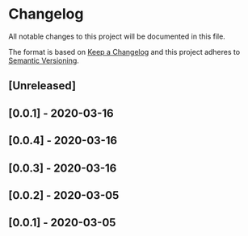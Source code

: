 # Changelog

All notable changes to this project will be documented in this file.

The format is based on [Keep a Changelog](http://keepachangelog.com/en/1.0.0/)
and this project adheres to [Semantic Versioning](http://semver.org/spec/v2.0.0.html).

## [Unreleased]

## [0.0.1] - 2020-03-16

## [0.0.4] - 2020-03-16

## [0.0.3] - 2020-03-16

## [0.0.2] - 2020-03-05

## [0.0.1] - 2020-03-05


